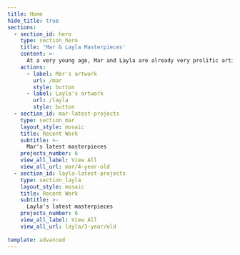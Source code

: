 ```yaml
---
title: Home
hide_title: true
sections:
  - section_id: hero
    type: section_hero
    title: 'Mar & Layla Masterpieces'
    content: >-
      At a very young age, Mar and Layla are already very prolific artists. Here you will be able to enjoy some of their masterpieces.
    actions:
      - label: Mar's artwork
        url: /mar
        style: button
      - label: Layla's artwork
        url: /layla
        style: button
  - section_id: mar-latest-projects
    type: section_mar
    layout_style: mosaic
    title: Recent Work
    subtitle: >-
      Mar's latest masterpieces
    projects_number: 6
    view_all_label: View All
    view_all_url: mar/4-year-old
  - section_id: layla-latest-projects
    type: section_layla
    layout_style: mosaic
    title: Recent Work
    subtitle: >-
      Layla's latest masterpieces
    projects_number: 6
    view_all_label: View All
    view_all_url: layla/3-year/old
 
template: advanced
---
```

